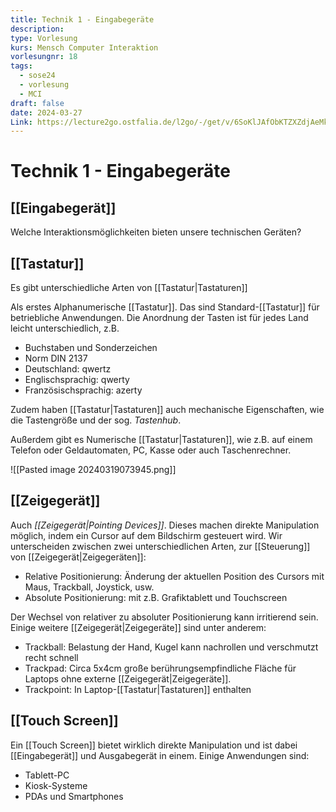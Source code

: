 ```yaml
---
title: Technik 1 - Eingabegeräte
description: 
type: Vorlesung
kurs: Mensch Computer Interaktion
vorlesungnr: 18
tags:
  - sose24
  - vorlesung
  - MCI
draft: false
date: 2024-03-27
Link: https://lecture2go.ostfalia.de/l2go/-/get/v/6SoKlJAfObKTZXZdjAeMkgxx
---
```


# Technik 1 - Eingabegeräte

## [[Eingabegerät]]

Welche Interaktionsmöglichkeiten bieten unsere technischen Geräten?

## [[Tastatur]]

Es gibt unterschiedliche Arten von [[Tastatur|Tastaturen]]

Als erstes Alphanumerische [[Tastatur]]. Das sind Standard-[[Tastatur]] für betriebliche Anwendungen. Die Anordnung der Tasten ist für jedes Land leicht unterschiedlich, z.B.

- Buchstaben und Sonderzeichen
- Norm DIN 2137
- Deutschland: qwertz
- Englischsprachig: qwerty
- Französischsprachig: azerty

Zudem haben [[Tastatur|Tastaturen]] auch mechanische Eigenschaften, wie die Tastengröße und der sog. *Tastenhub*.

Außerdem gibt es Numerische [[Tastatur|Tastaturen]], wie z.B. auf einem Telefon oder Geldautomaten, PC, Kasse oder auch Taschenrechner.

![[Pasted image 20240319073945.png]]

## [[Zeigegerät]]

Auch *[[Zeigegerät|Pointing Devices]]*. Dieses machen direkte Manipulation möglich, indem ein Cursor auf dem Bildschirm gesteuert wird. Wir unterscheiden zwischen zwei unterschiedlichen Arten, zur [[Steuerung]] von [[Zeigegerät|Zeigegeräten]]:

- Relative Positionierung: Änderung der aktuellen Position des Cursors mit Maus, Trackball, Joystick, usw.
- Absolute Positionierung: mit z.B. Grafiktablett und Touchscreen

Der Wechsel von relativer zu absoluter Positionierung kann irritierend sein. Einige weitere [[Zeigegerät|Zeigegeräte]] sind unter anderem:

- Trackball: Belastung der Hand, Kugel kann nachrollen und verschmutzt recht schnell
- Trackpad: Circa 5x4cm große berührungsempfindliche Fläche für Laptops ohne externe [[Zeigegerät|Zeigegeräte]].
- Trackpoint: In Laptop-[[Tastatur|Tastaturen]] enthalten

## [[Touch Screen]]

Ein [[Touch Screen]] bietet wirklich direkte Manipulation und ist dabei [[Eingabegerät]] und Ausgabegerät in einem. Einige Anwendungen sind:

- Tablett-PC
- Kiosk-Systeme
- PDAs und Smartphones